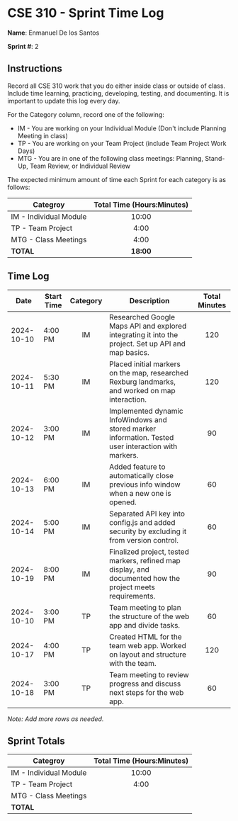 # CSE 310 - Sprint Time Log

**Name**: Enmanuel De los Santos

**Sprint #**: 2

## Instructions

Record all CSE 310 work that you do either inside class or outside of class. Include time learning, practicing, developing, testing, and documenting. It is important to update this log every day.

For the Category column, record one of the following:
* IM - You are working on your Individual Module (Don't include Planning Meeting in class)
* TP - You are working on your Team Project (include Team Project Work Days)
* MTG - You are in one of the following class meetings: Planning, Stand-Up, Team Review, or Individual Review

The expected minimum amount of time each Sprint for each category is as follows:

| Categroy                      | Total Time (Hours:Minutes) |
|-------------------------------|:--------------------------:|
| IM - Individual Module         |           10:00            |
| TP - Team Project              |           4:00             |
| MTG - Class Meetings           |           4:00             |
| **TOTAL**                      |         **18:00**          |

## Time Log

| Date       | Start Time | Category | Description                                                                                         | Total Minutes |
|------------|------------|:--------:|-----------------------------------------------------------------------------------------------------|:-------------:|
| 2024-10-10 | 4:00 PM    |    IM    | Researched Google Maps API and explored integrating it into the project. Set up API and map basics. |      120      |
| 2024-10-11 | 5:30 PM    |    IM    | Placed initial markers on the map, researched Rexburg landmarks, and worked on map interaction.     |      120      |
| 2024-10-12 | 3:00 PM    |    IM    | Implemented dynamic InfoWindows and stored marker information. Tested user interaction with markers.|      90       |
| 2024-10-13 | 6:00 PM    |    IM    | Added feature to automatically close previous info window when a new one is opened.                 |       60      |
| 2024-10-14 | 5:00 PM    |    IM    | Separated API key into config.js and added security by excluding it from version control.           |       60      |
| 2024-10-19 | 8:00 PM    |    IM    | Finalized project, tested markers, refined map display, and documented how the project meets requirements. |       90      |
| 2024-10-10 | 3:00 PM    |    TP    | Team meeting to plan the structure of the web app and divide tasks.                                 |       60      |
| 2024-10-17 | 4:00 PM    |    TP    | Created HTML for the team web app. Worked on layout and structure with the team.                    |      120      |
| 2024-10-18 | 3:00 PM    |    TP    | Team meeting to review progress and discuss next steps for the web app.                             |       60      |

_Note: Add more rows as needed._

## Sprint Totals

| Categroy                      | Total Time (Hours:Minutes) |
|-------------------------------|:--------------------------:|
| IM - Individual Module         |          10:00             |
| TP - Team Project              |           4:00             |
| MTG - Class Meetings           |                            |
| **TOTAL**                      |                            |
